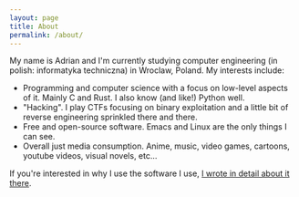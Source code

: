 ```yaml
---
layout: page
title: About
permalink: /about/
---
```


My name is Adrian and I'm currently studying computer engineering (in polish: informatyka techniczna) in Wroclaw, Poland.
My interests include:
- Programming and computer science with a focus on low-level aspects of it. Mainly C and Rust. I also know (and like!) Python well.
- "Hacking". I play CTFs focusing on binary exploitation and a little bit of reverse engineering sprinkled there and there.
- Free and open-source software. Emacs and Linux are the only things I can see.
- Overall just media consumption. Anime, music, video games, cartoons, youtube videos, visual novels, etc...

If you're interested in why I use the software I use, [I wrote in detail about it there](https://poniponiponiponiponiponiponiponiponi.github.io/about/software).
